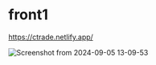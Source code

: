 
# front1

<a>https://ctrade.netlify.app/ </a>

![Screenshot from 2024-09-05 13-09-53](https://github.com/user-attachments/assets/fc26ba6f-460a-4682-a02a-14169b9d130b)
